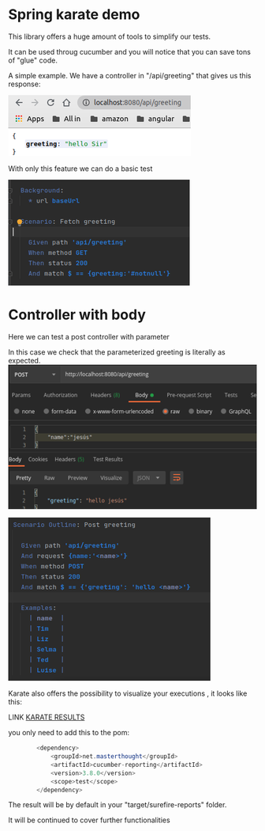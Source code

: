 # Spring karate demo

This library offers a huge amount of tools to simplify our tests.

It can be used throug cucumber and you will notice that you can save tons of "glue" code.

A simple example.
We have a controller in "/api/greeting" that gives us this response:

![](https://github.com/delalama/SpringKarateDemo/blob/master/docu/api.png)

With only this feature we can do a basic test

![](https://github.com/delalama/SpringKarateDemo/blob/master/docu/feature.png)

# Controller with body

Here we can test a post controller with parameter

In this case we check that the parameterized greeting is literally as expected.
![](https://github.com/delalama/SpringKarateDemo/blob/master/docu/post.png)

![](https://github.com/delalama/SpringKarateDemo/blob/master/docu/feature2.png)


Karate also offers the possibility to visualize your executions , it looks like this:

LINK [KARATE RESULTS](https://github.com/delalama/SpringKarateDemo/blob/master/docu/karateResults.png)

you only need to add this to the pom:

```java
		<dependency>
			<groupId>net.masterthought</groupId>
			<artifactId>cucumber-reporting</artifactId>
			<version>3.8.0</version>
			<scope>test</scope>
		</dependency>
```
The result will be by default in your "target/surefire-reports" folder.


It will be continued to cover further functionalities
